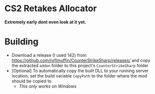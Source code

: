 ﻿# CS2 Retakes Allocator
**Extremely early dont even look at it yet.**

# Building
- Download a release (I used 142) from https://github.com/roflmuffin/CounterStrikeSharp/releases/ and copy the extracted `addon` folder to this project's `CounterStrikeSharp` folder
- [Optional] To automatically copy the built DLL to your running server location, set the build variable `CopyPath` to the folder where the mod should be copied to
  - *This only works on Windows*